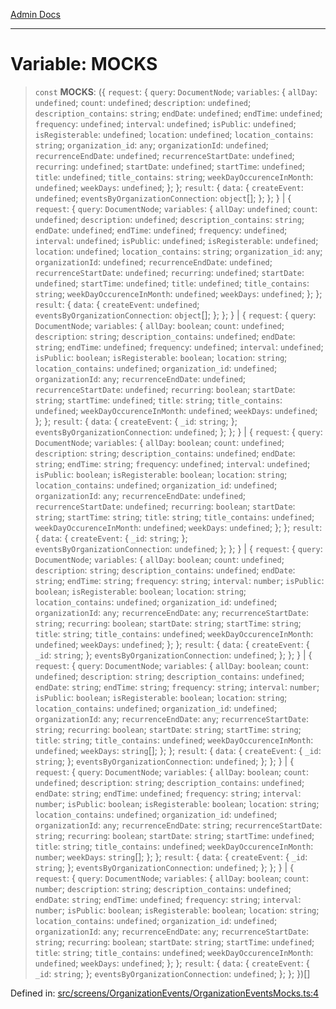 [Admin Docs](/)

***

# Variable: MOCKS

> `const` **MOCKS**: (\{ `request`: \{ `query`: `DocumentNode`; `variables`: \{ `allDay`: `undefined`; `count`: `undefined`; `description`: `undefined`; `description_contains`: `string`; `endDate`: `undefined`; `endTime`: `undefined`; `frequency`: `undefined`; `interval`: `undefined`; `isPublic`: `undefined`; `isRegisterable`: `undefined`; `location`: `undefined`; `location_contains`: `string`; `organization_id`: `any`; `organizationId`: `undefined`; `recurrenceEndDate`: `undefined`; `recurrenceStartDate`: `undefined`; `recurring`: `undefined`; `startDate`: `undefined`; `startTime`: `undefined`; `title`: `undefined`; `title_contains`: `string`; `weekDayOccurenceInMonth`: `undefined`; `weekDays`: `undefined`; \}; \}; `result`: \{ `data`: \{ `createEvent`: `undefined`; `eventsByOrganizationConnection`: `object`[]; \}; \}; \} \| \{ `request`: \{ `query`: `DocumentNode`; `variables`: \{ `allDay`: `undefined`; `count`: `undefined`; `description`: `undefined`; `description_contains`: `string`; `endDate`: `undefined`; `endTime`: `undefined`; `frequency`: `undefined`; `interval`: `undefined`; `isPublic`: `undefined`; `isRegisterable`: `undefined`; `location`: `undefined`; `location_contains`: `string`; `organization_id`: `any`; `organizationId`: `undefined`; `recurrenceEndDate`: `undefined`; `recurrenceStartDate`: `undefined`; `recurring`: `undefined`; `startDate`: `undefined`; `startTime`: `undefined`; `title`: `undefined`; `title_contains`: `string`; `weekDayOccurenceInMonth`: `undefined`; `weekDays`: `undefined`; \}; \}; `result`: \{ `data`: \{ `createEvent`: `undefined`; `eventsByOrganizationConnection`: `object`[]; \}; \}; \} \| \{ `request`: \{ `query`: `DocumentNode`; `variables`: \{ `allDay`: `boolean`; `count`: `undefined`; `description`: `string`; `description_contains`: `undefined`; `endDate`: `string`; `endTime`: `undefined`; `frequency`: `undefined`; `interval`: `undefined`; `isPublic`: `boolean`; `isRegisterable`: `boolean`; `location`: `string`; `location_contains`: `undefined`; `organization_id`: `undefined`; `organizationId`: `any`; `recurrenceEndDate`: `undefined`; `recurrenceStartDate`: `undefined`; `recurring`: `boolean`; `startDate`: `string`; `startTime`: `undefined`; `title`: `string`; `title_contains`: `undefined`; `weekDayOccurenceInMonth`: `undefined`; `weekDays`: `undefined`; \}; \}; `result`: \{ `data`: \{ `createEvent`: \{ `_id`: `string`; \}; `eventsByOrganizationConnection`: `undefined`; \}; \}; \} \| \{ `request`: \{ `query`: `DocumentNode`; `variables`: \{ `allDay`: `boolean`; `count`: `undefined`; `description`: `string`; `description_contains`: `undefined`; `endDate`: `string`; `endTime`: `string`; `frequency`: `undefined`; `interval`: `undefined`; `isPublic`: `boolean`; `isRegisterable`: `boolean`; `location`: `string`; `location_contains`: `undefined`; `organization_id`: `undefined`; `organizationId`: `any`; `recurrenceEndDate`: `undefined`; `recurrenceStartDate`: `undefined`; `recurring`: `boolean`; `startDate`: `string`; `startTime`: `string`; `title`: `string`; `title_contains`: `undefined`; `weekDayOccurenceInMonth`: `undefined`; `weekDays`: `undefined`; \}; \}; `result`: \{ `data`: \{ `createEvent`: \{ `_id`: `string`; \}; `eventsByOrganizationConnection`: `undefined`; \}; \}; \} \| \{ `request`: \{ `query`: `DocumentNode`; `variables`: \{ `allDay`: `boolean`; `count`: `undefined`; `description`: `string`; `description_contains`: `undefined`; `endDate`: `string`; `endTime`: `string`; `frequency`: `string`; `interval`: `number`; `isPublic`: `boolean`; `isRegisterable`: `boolean`; `location`: `string`; `location_contains`: `undefined`; `organization_id`: `undefined`; `organizationId`: `any`; `recurrenceEndDate`: `any`; `recurrenceStartDate`: `string`; `recurring`: `boolean`; `startDate`: `string`; `startTime`: `string`; `title`: `string`; `title_contains`: `undefined`; `weekDayOccurenceInMonth`: `undefined`; `weekDays`: `undefined`; \}; \}; `result`: \{ `data`: \{ `createEvent`: \{ `_id`: `string`; \}; `eventsByOrganizationConnection`: `undefined`; \}; \}; \} \| \{ `request`: \{ `query`: `DocumentNode`; `variables`: \{ `allDay`: `boolean`; `count`: `undefined`; `description`: `string`; `description_contains`: `undefined`; `endDate`: `string`; `endTime`: `string`; `frequency`: `string`; `interval`: `number`; `isPublic`: `boolean`; `isRegisterable`: `boolean`; `location`: `string`; `location_contains`: `undefined`; `organization_id`: `undefined`; `organizationId`: `any`; `recurrenceEndDate`: `any`; `recurrenceStartDate`: `string`; `recurring`: `boolean`; `startDate`: `string`; `startTime`: `string`; `title`: `string`; `title_contains`: `undefined`; `weekDayOccurenceInMonth`: `undefined`; `weekDays`: `string`[]; \}; \}; `result`: \{ `data`: \{ `createEvent`: \{ `_id`: `string`; \}; `eventsByOrganizationConnection`: `undefined`; \}; \}; \} \| \{ `request`: \{ `query`: `DocumentNode`; `variables`: \{ `allDay`: `boolean`; `count`: `undefined`; `description`: `string`; `description_contains`: `undefined`; `endDate`: `string`; `endTime`: `undefined`; `frequency`: `string`; `interval`: `number`; `isPublic`: `boolean`; `isRegisterable`: `boolean`; `location`: `string`; `location_contains`: `undefined`; `organization_id`: `undefined`; `organizationId`: `any`; `recurrenceEndDate`: `string`; `recurrenceStartDate`: `string`; `recurring`: `boolean`; `startDate`: `string`; `startTime`: `undefined`; `title`: `string`; `title_contains`: `undefined`; `weekDayOccurenceInMonth`: `number`; `weekDays`: `string`[]; \}; \}; `result`: \{ `data`: \{ `createEvent`: \{ `_id`: `string`; \}; `eventsByOrganizationConnection`: `undefined`; \}; \}; \} \| \{ `request`: \{ `query`: `DocumentNode`; `variables`: \{ `allDay`: `boolean`; `count`: `number`; `description`: `string`; `description_contains`: `undefined`; `endDate`: `string`; `endTime`: `undefined`; `frequency`: `string`; `interval`: `number`; `isPublic`: `boolean`; `isRegisterable`: `boolean`; `location`: `string`; `location_contains`: `undefined`; `organization_id`: `undefined`; `organizationId`: `any`; `recurrenceEndDate`: `any`; `recurrenceStartDate`: `string`; `recurring`: `boolean`; `startDate`: `string`; `startTime`: `undefined`; `title`: `string`; `title_contains`: `undefined`; `weekDayOccurenceInMonth`: `undefined`; `weekDays`: `undefined`; \}; \}; `result`: \{ `data`: \{ `createEvent`: \{ `_id`: `string`; \}; `eventsByOrganizationConnection`: `undefined`; \}; \}; \})[]

Defined in: [src/screens/OrganizationEvents/OrganizationEventsMocks.ts:4](https://github.com/gautam-divyanshu/talawa-admin/blob/69cd9f147d3701d1db7821366b2c564d1fb49f77/src/screens/OrganizationEvents/OrganizationEventsMocks.ts#L4)

